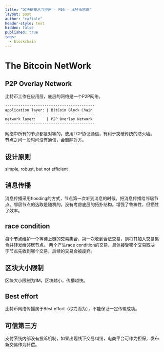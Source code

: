```yaml
---
title: "区块链技术与应用 - P06 - 比特币网络"
layout: post
author: "raftale"
header-style: text
hidden: false
published: true
tags:
  - blockchain
---
```


# The Bitcoin NetWork

## P2P Overlay Network
比特币工作在应用层，底层的网络是一个P2P网络。
```txt
-----------------------------------------
application layer: | BitCoin Block Chain
-----------------------------------------
network layer:     | P2P Overlay Network 
-----------------------------------------
```
网络中所有的节点都是对等的，使用TCP协议通信，有利于突破传统的防火墙。
节点之间一段时间没有通信，会删除对方。

## 设计原则
simple, robust, but not efficient

## 消息传播
消息传播采用flooding的方式，节点第一次听到消息的时候，把消息传播给邻居节点。邻居节点的选取是随机的，没有考虑底层的拓扑结构。增强了鲁棒性，但牺牲了效率。

## race condition
每个节点维护一个等待上链的交易集合，第一次收到合法交易，则将其加入交易集合并转发给邻居节点。
两个产生race condition的交易，具体接受哪个交易取决于节点先收到哪个交易，后续的交易会被废弃。

## 区块大小限制
区块大小限制为1M，区块越小，传播越快。

## Best effort
比特币网络传播属于Best effort（尽力而为），不能保证一定传输成功。

## 可信第三方
支付系统内部没有投诉机制，如果出现线下交易纠纷，电商平台可作为担保，发布新交易作为补偿。
